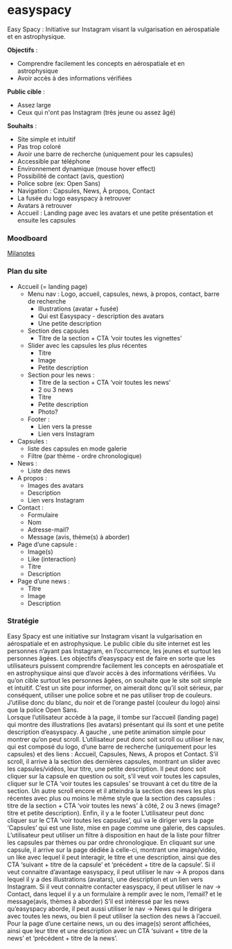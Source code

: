 # easyspacy

Easy Spacy : Initiative sur Instagram visant la vulgarisation en aérospatiale et en astrophysique.

**Objectifs** : 
- Comprendre facilement les concepts en aérospatiale et en astrophysique
- Avoir accès à des informations vérifiées

**Public cible** :
- Assez large
- Ceux qui n'ont pas Instagram (très jeune ou assez âgé)

**Souhaits** : 
- Site simple et intuitif
- Pas trop coloré
- Avoir une barre de recherche (uniquement pour les capsules)
- Accessible par téléphone
- Environnement dynamique (mouse hover effect)
- Possibilité de contact (avis, question)
- Police sobre (ex: Open Sans)
- Navigation : Capsules, News, À propos, Contact
- La fusée du logo easyspacy à retrouver 
- Avatars à retrouver
- Accueil : Landing page avec les avatars et une petite présentation et ensuite les capsules

### Moodboard

[Milanotes](https://app.milanote.com/1LfnAG1saCj4hy?p=Q5GbfEnqhvU)

### Plan du site 

- Accueil (= landing page)
  - Menu nav : Logo, accueil, capsules, news, à propos, contact, barre de recherche
      - Illustrations (avatar + fusée)
      - Qui est Easyspacy - description des avatars
      - Une petite description
  - Section des capsules
    - Titre de la section + CTA ‘voir toutes les vignettes’
  - Slider avec les capsules les plus récentes
    - Titre
    - Image
    - Petite description
  - Section pour les news : 
    - Titre de la section + CTA ‘voir toutes les news’
    - 2 ou 3 news 
    - Titre
    - Petite description
    - Photo?
  - Footer : 
    - Lien vers la presse
    - Lien vers Instagram
- Capsules : 
  - liste des capsules en mode galerie
  - Filtre (par thème - ordre chronologique)
- News : 
  - Liste des news
- A propos :
  - Images des avatars
  - Description
  - Lien vers Instagram
- Contact : 
  - Formulaire
  - Nom
  - Adresse-mail?
  - Message (avis, thème(s) à aborder)
- Page d’une capsule : 
  - Image(s)
  - Like (interaction)
  - Titre
  - Description
- Page d’une news : 
  - Titre
  - Image
  - Description


### Stratégie

Easy Spacy est une initiative sur Instagram visant la vulgarisation en aérospatiale et en astrophysique. Le public cible du site internet est les personnes n’ayant pas Instagram, en l’occurrence, les jeunes et surtout les personnes âgées. Les objectifs d’easyspacy est de faire en sorte que les utilisateurs puissent comprendre facilement les concepts en aérospatiale et en astrophysique ainsi que d’avoir accès à des informations vérifiées.
Vu qu’on cible surtout les personnes âgées, on souhaite que le site soit simple et intuitif. C’est un site pour informer, on aimerait donc qu’il soit sérieux, par conséquent, utiliser une police sobre et ne pas utiliser trop de couleurs. J’utilise donc du blanc, du noir et de l’orange pastel (couleur du logo) ainsi que la police Open Sans.\
Lorsque l’utilisateur accède à la page, il tombe sur l’accueil (landing page) qui montre des illustrations (les avatars) présentant qui ils sont et une petite description d’easyspacy. A gauche , une petite animation simple pour montrer qu’on peut scroll. L’utilisateur peut donc soit scroll ou utiliser le nav, qui est composé du logo, d’une barre de recherche (uniquement pour les capsules) et des liens : Accueil, Capsules, News, A propos et Contact. S’il scroll, il arrive à la section des dernières capsules, montrant un slider avec les capsules/vidéos, leur titre, une petite description. Il peut donc soit cliquer sur la capsule en question ou soit, s’il veut voir toutes les capsules, cliquer sur le CTA ‘voir toutes les capsules’ se trouvant à cet du titre de la section. Un autre scroll encore et il atteindra la section des news les plus récentes avec plus ou moins le même style que la section des capsules : titre de la section + CTA ‘voir toutes les news’ à côté, 2 ou 3 news (image? titre et petite description). Enfin, il y a le footer
L’utilisateur peut donc cliquer sur le CTA ‘voir toutes les capsules’, qui va le diriger vers la page ‘Capsules’ qui est une liste, mise en page comme une galerie, des capsules. L’utilisateur peut utiliser un filtre à disposition en haut de la liste pour filtrer les capsules par thèmes ou par ordre chronologique.
En cliquant sur une capsule, il arrive sur la page dédiée à celle-ci, montrant une image/vidéo, un like avec lequel il peut interagir, le titre et une description, ainsi que des CTA ‘suivant + titre de la capsule’ et ‘précédent + titre de la capsule’.
Si il veut connaitre d’avantage easyspacy, il peut utiliser le nav -> A propos dans lequel il y a des illustrations (avatars), une description et un lien vers Instagram.
Si il veut connaitre contacter easyspacy, il peut utiliser le nav -> Contact, dans lequel il y a un formulaire à remplir avec le nom, l’email? et le message(avis, thèmes à aborder)
S’il est intéressé par les news qu’easyspacy aborde, il peut aussi utiliser le nav -> News qui le dirigera avec toutes les news, ou bien il peut utiliser la section des news à l’accueil. Pour la page d’une certaine news, un ou des image(s) seront affichées, ainsi que leur titre et une description avec un CTA ‘suivant + titre de la news’ et ‘précédent + titre de la news’.






